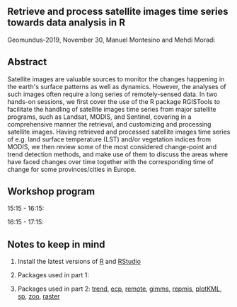 ## Retrieve and process satellite images time series towards data analysis in R

Geomundus-2019, November 30, Manuel Montesino and Mehdi Moradi

## Abstract

Satellite images are valuable sources to monitor the changes happening in the earth's surface patterns as well as dynamics. However, the analyses of such images often require a long series of remotely-sensed data. In two hands-on sessions, we first cover the use of the R package RGISTools to facilitate the handling of satellite images time series from major satellite programs, such as Landsat, MODIS, and Sentinel, covering in a comprehensive manner the retrieval, and customizing and processing satellite images. Having retrieved and processed satellite images time series of e.g. land surface temperature (LST) and/or vegetation indices from MODIS, we then review some of the most considered change-point and trend detection methods, and make use of them to discuss the areas where have faced changes over time together with the corresponding time of change for some provinces/cities in Europe.

## Workshop program

15:15 - 16:15:

16:15 - 17:15:

## Notes to keep in mind

1. Install the latest versions of [R](https://cran.r-project.org/) and [RStudio](https://rstudio.com/products/rstudio/download/)

2. Packages used in part 1:

3. Packages used in part 2: [trend](https://cran.r-project.org/web/packages/trend/index.html), [ecp](https://cran.r-project.org/web/packages/ecp/index.html), [remote](https://cran.r-project.org/web/packages/remote/index.html),
[gimms](https://cran.r-project.org/web/packages/gimms/index.html),
[repmis](https://cran.r-project.org/web/packages/repmis/index.html),
[plotKML](https://cran.r-project.org/web/packages/plotKML/index.html),
[sp](https://cran.r-project.org/web/packages/sp/index.html),
[zoo](https://cran.r-project.org/web/packages/zoo/index.html),
[raster](https://cran.r-project.org/web/packages/raster/index.html)